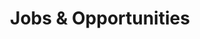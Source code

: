 ---
title: "Jobs & Opportunities"
backgroundImage: "https://iiif.digitalcommonwealth.org/iiif/2/commonwealth:3f463366g/1292,3248,8404,3417/1200,/0/default.jpg"
cardImage: "https://iiif.digitalcommonwealth.org/iiif/2/commonwealth:3f4634466/2291,2158,3532,2116/1200,/0/default.jpg"
description : "Information about open jobs at LMEC"
aliases:
    - /about/jobs
weight: "7"
type: jobs
---